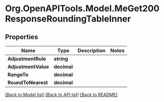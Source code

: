 # Org.OpenAPITools.Model.MeGet200ResponseRoundingTableInner

## Properties

Name | Type | Description | Notes
------------ | ------------- | ------------- | -------------
**AdjustmentRule** | **string** |  | 
**AdjustmentValue** | **decimal** |  | 
**RangeTo** | **decimal** |  | 
**RoundToNearest** | **decimal** |  | 

[[Back to Model list]](../README.md#documentation-for-models) [[Back to API list]](../README.md#documentation-for-api-endpoints) [[Back to README]](../README.md)

